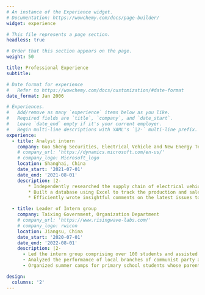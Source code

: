 ```yaml
---
# An instance of the Experience widget.
# Documentation: https://wowchemy.com/docs/page-builder/
widget: experience

# This file represents a page section.
headless: true

# Order that this section appears on the page.
weight: 50

title: Professional Experience
subtitle:

# Date format for experience
#   Refer to https://wowchemy.com/docs/customization/#date-format
date_format: Jan 2006

# Experiences.
#   Add/remove as many `experience` items below as you like.
#   Required fields are `title`, `company`, and `date_start`.
#   Leave `date_end` empty if it's your current employer.
#   Begin multi-line descriptions with YAML's `|2-` multi-line prefix.
experience:
  - title: Analyst intern
    company: Guo Sheng Securities, Electrical Vehicle and New Energy Team
    # company_url: 'https://dynamics.microsoft.com/en-us/'
    # company_logo: Microsoft_logo
    location: Shanghai, China
    date_start: '2021-07-01'
    date_end: '2021-08-01'
    description: |2-
        * Independently researched the supply chain of electrical vehicle (EV), analyzed competition patterns and wrote 15,000 words in-depth reports.
        * Built a database using Excel to track the production and sales of EVs around the world.
        * Efficiently wrote insightful comments on the latest issues to update our customers, formed opinions about the industry or some typical companies to inform the public and coded meetings and interviews, etc., with a total of more than 100,000 words.

  - title: Leader of Intern group
    company: Taixing Government, Organization Department
    # company_url: 'https://www.risingwave-labs.com/'
    # company_logo: rwicon
    location: Jiangsu, China
    date_start: '2020-07-01'
    date_end: '2022-08-01'
    description: |2-
      - Led the intern group comprising over 100 students and assisted them to conduct work smoothly and efficiently.
      - Analyzed the performance of local branches of communist party and proposed a revolutionary plan to improve their work.
      - Organized summer camps for primary school students whose parents do not work in their home city.

design:
  columns: '2'
---
```

